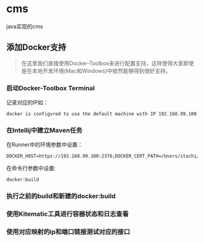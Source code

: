 # cms
java实现的cms

## 添加Docker支持

> 在这里我们直接使用Docker-Toolbox来进行配置支持，这样使得大家即使是在本地开发环境(Mac和Windows)中依然能够得到很好支持。

### 启动Docker-Toolbox Terminal
记录对应的IP如：
```
docker is configured to use the default machine with IP 192.168.99.100
```
### 在Intellij中建立Maven任务
在Runner中的环境参数中设置：
```
DOCKER_HOST=https://192.168.99.100:2376;DOCKER_CERT_PATH=/Users/itachi/.docker/machine/machines/default
```
在命令行参数中设置:
```
docker:build
```

### 执行之前的build和新建的docker:build

### 使用Kitematic工具进行容器状态和日志查看

### 使用对应映射的ip和端口链接测试对应的接口